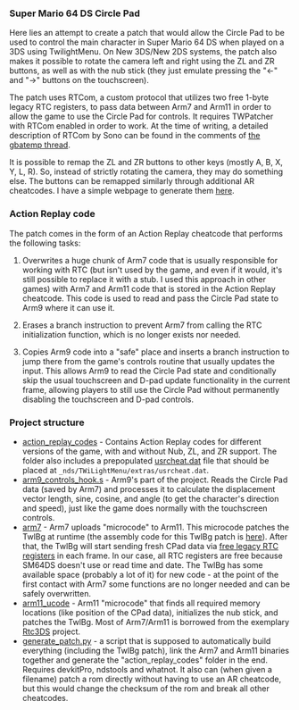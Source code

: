 ### Super Mario 64 DS Circle Pad

Here lies an attempt to create a patch that would allow the Circle Pad to be used to control the main character in Super Mario 64 DS when played on a 3DS using TwilightMenu. On New 3DS/New 2DS systems, the patch also makes it possible to rotate the camera left and right using the ZL and ZR buttons, as well as with the nub stick (they just emulate pressing the "<-" and "->" buttons on the touchscreen).

The patch uses RTCom, a custom protocol that utilizes two free 1-byte legacy RTC registers, to pass data between Arm7 and Arm11 in order to allow the game to use the Circle Pad for controls. It requires TWPatcher with RTCom enabled in order to work. At the time of writing, a detailed description of RTCom by Sono can be found in the comments of [the gbatemp thread](https://gbatemp.net/threads/circle-pad-patches-for-super-mario-64-ds-and-other-games-in-twilightmenu-with-twpatcher-and-rtcom.623267/post-10026852).

It is possible to remap the ZL and ZR buttons to other keys (mostly A, B, X, Y, L, R). So, instead of strictly rotating the camera, they may do something else. The buttons can be remapped similarly through additional AR cheatcodes. I have a simple webpage to generate them [here](https://shocoman.github.io/sm64ds_remap_codegen/).

### Action Replay code

The patch comes in the form of an Action Replay cheatcode that performs the following tasks:

1.  Overwrites a huge chunk of Arm7 code that is usually responsible for working with RTC (but isn't used by the game, and even if it would, it's still possible to replace it with a stub. I used this approach in other games) with Arm7 and Arm11 code that is stored in the Action Replay cheatcode. This code is used to read and pass the Circle Pad state to Arm9 where it can use it.
    
2.  Erases a branch instruction to prevent Arm7 from calling the RTC initialization function, which is no longer exists nor needed.
    
3.  Copies Arm9 code into a "safe" place and inserts a branch instruction to jump there from the game's controls routine that usually updates the input. This allows Arm9 to read the Circle Pad state and conditionally skip the usual touchscreen and D-pad update functionality in the current frame, allowing players to still use the Circle Pad without permanently disabling the touchscreen and D-pad controls.


### Project structure

-   [action_replay_codes](./action_replay_codes) - Contains Action Replay codes for different versions of the game, with and without Nub, ZL, and ZR support. The folder also includes a prepopulated [usrcheat.dat](./action_replay_codes/usrcheat.dat) file that should be placed at `_nds/TWiLightMenu/extras/usrcheat.dat`.
-  [arm9_controls_hook.s](./arm9_controls_hook.s) - Arm9's part of the project. Reads the Circle Pad data (saved by Arm7) and processes it to calculate the displacement vector length, sine, cosine, and angle (to get the character's direction and speed), just like the game does normally with the touchscreen controls.
- [arm7](./arm7_rtcom_patch/arm7) -  Arm7 uploads "microcode" to Arm11. This microcode patches the TwlBg at runtime (the assembly code for this TwlBg patch is [here](./arm7_rtcom_patch/arm11_ucode/arm11_twlbg_patch/arm11_twlbg_patch.s)). After that, the TwlBg will start sending fresh CPad data via [free legacy RTC registers](http://problemkaputt.de/gbatek-3ds-gpio-registers.htm) in each frame. In our case, all RTC registers are free because SM64DS doesn't use or read time and date. The TwlBg has some available space (probably a lot of it) for new code - at the point of the first contact with Arm7 some functions are no longer needed and can be safely overwritten.
-   [arm11_ucode](./arm7_rtcom_patch/arm11_ucode) - Arm11 "microcode" that finds all required memory locations (like position of the CPad data), initializes the nub stick, and patches the TwlBg. Most of Arm7/Arm11 is borrowed from the exemplary [Rtc3DS](https://github.com/Gericom/Rtc3DS) project.
- [generate_patch.py](./generate_patch.py) - a script that is supposed to automatically build everything (including the TwlBg patch), link the Arm7 and Arm11 binaries together and generate the "action_replay_codes" folder in the end. Requires devkitPro, ndstools and whatnot. It also can (when given a filename) patch a rom directly without having to use an AR cheatcode, but this would change the checksum of the rom and break all other cheatcodes.
